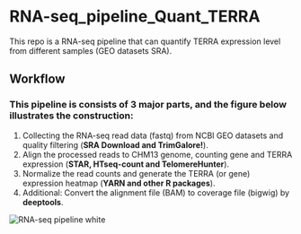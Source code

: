 # RNA-seq_pipeline_Quant_TERRA
This repo is a RNA-seq pipeline that can quantify TERRA expression level from different samples (GEO datasets SRA).

## Workflow
### This pipeline is consists of 3 major parts, and the figure below illustrates the construction:
1. Collecting the RNA-seq read data (fastq) from NCBI GEO datasets and quality filtering (**SRA Download and TrimGalore!**).
2. Align the processed reads to CHM13 genome, counting gene and TERRA expression (**STAR, HTseq-count and TelomereHunter**).
3. Normalize the read counts and generate the TERRA (or gene) expression heatmap (**YARN and other R packages**).
4. Additional: Convert the alignment file (BAM) to coverage file (bigwig) by **deeptools**.

![RNA-seq pipeline white](https://github.com/LAXY9887/RNA-seq_pipeline_Quant_TERRA/assets/109268110/69872114-15ac-49f2-9945-c6223f4ecb88 "workflow")
